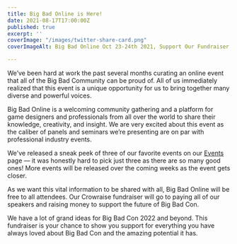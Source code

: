 ```yaml
---
title: Big Bad Online is Here!
date: 2021-08-17T17:00:00Z
published: true
excerpt: ''
coverImage: "/images/twitter-share-card.png"
coverImageAlt: Big Bad Online Oct 23-24th 2021, Support Our Fundraiser

---
```

We’ve been hard at work the past several months curating an online event that all of the Big Bad Community can be proud of. All of us immediately realized that this event is a unique opportunity for us to bring together many diverse and powerful voices.

Big Bad Online is a welcoming community gathering and a platform for game designers and professionals from all over the world to share their knowledge, creativity, and insight. We are very excited about this event as the caliber of panels and seminars we’re presenting are on par with professional industry events.

We've released a sneak peek of three of our favorite events on our [Events](/events/) page — it was honestly hard to pick just three as there are so many good ones! More events will be released over the coming weeks as the event gets closer.

As we want this vital information to be shared with all, Big Bad Online will be free to all attendees. Our Crowraise fundraiser will go to paying all of our speakers and raising money to support the future of Big Bad Con.

We have a lot of grand ideas for Big Bad Con 2022 and beyond. This fundraiser is your chance to show you support for everything you have always loved about Big Bad Con and the amazing potential it has.